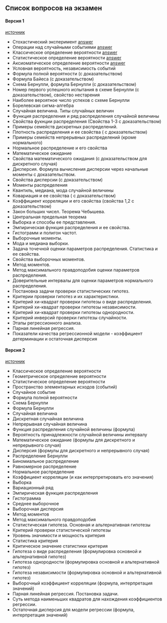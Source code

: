 ## Список вопросов на экзамен

#### Версия 1

[источник](https://e.sfu-kras.ru/mod/assign/view.php?id=1045230)

- Стохастический эксперимент [answer](./answers/СтахостЭксп_ОперацНадСлучСобыт.md)
- Операции над случайными событиями [answer](./answers/СтахостЭксп_ОперацНадСлучСобыт.md)
- Классическое определение вероятности [answer](./answers/ОпределенияВероятности.md)
- Статистическое определение вероятности [answer](./answers/ОпределенияВероятности.md)
- Аксиоматическое определение вероятности [answer](./answers/ОпределенияВероятности.md)
- Условная  вероятность, независимость событий
- Формула полной вероятности (с доказательством)
- Формула Байеса (с доказательством)
- Схема Бернулли, формула Бернулли (с доказательством)
- Номер первого успешного испытания в схеме Бернулли (с доказательством), свойство нестарения
- Наиболее вероятное число успехов с схеме Бернулли
- Борелевская сигма-алгебра
- Случайная величина. Типы случайных величин
- Функция распределения и ряд распределения случайной величины
- Свойства фукнции распределения (Свойства 1-3 с доказательством)
- Примеры семейств дискретных распределений.
- Плотность распределения и ее свойства ( с доказательством)
- Примеры семейств непрерывных распределений (кроме нормального)
- Нормальное распределение и его свойства
- Математическое ожидание
- Свойства математического ожидания (с доказательством для дискретного случая)
- Дисперсия. Формула вычисления дисперсии через начальные моменты с доказательством.
- Свойства дисперсии (с доказательством)
- Моменты распределения
- Квантиль, медиана, мода случайной величины
- Ковариация и ее свойства ( с доказательством)
- Коэффициент корреляции и его свойства (свойства 1,2 с доказательством)
- Закон больших чисел. Теорема Чебышева.
- Центральная предельная теорема
- Выборка и способы ее представления.
- Эмпирическая функция распределения и ее свойства.
- Гистограмм и полигон частот.
- Выборочные моменты.
- Мода и медиана выборки.
- Задача точечной оценки параметров распределения. Статистика и ее свойства.
- Свойства выборочных моментов.
- Метод моментов.
- Метод максимального правдоподобия оценки параметров распределения.
- Доверительные интервалы для оценки параметров нормального распределения.
- Постановка задачи проверки статистических гипотез.
- Критерии проверки гипотез и их характеристики.
- Критерий хи-квадрат проверки гипотезы о виде распределения.
- Критерий хи-квадрат проверки гипотезы независимости.
- Критерий хи-квадрат проверки гипотезы однородности.
- Критерий инверсий проверки гипотезы случайности.
- Этапы регрессионного анализа.
- Парная линейная регрессия.
- Показатели качества регрессионной модели - коэффициент детерминации и остаточная дисперсия


#### Версия 2

[источник](https://e.sfu-kras.ru/mod/assign/view.php?id=1765273)

- Классическое определение вероятности
- Геометрическое определение вероятности
- Статистическое определение вероятности
- Пространство элементарных исходов (событий)
- Случайное событие
- Формула полной вероятности
- Схема Бернулли
- Формула Бернулли
- Случайная величина
- Дискретная случайная величина
- Непрерывная случайная величина
- Функция распределения случайной величины (формула)
- Вероятность принадлежности случайной величины интервалу
- Математическое ожидание (формулы для дискретного и непрерывного случая)
- Дисперсия (формулы для дискретного и непрерывного случая)
- Распределение Бернулли
- Биномиальное распределение
- Равномерное распределение
- Нормальное распределение
- Коэффициент корреляции (и как интерпретировать его значения)
- Выборка
- Вариационный ряд
- Эмпирическая функция распределения
- Гистограмма
- Среднее выборочное
- Выборочная дисперсия
- Метод моментов
- Метод максимального правдоподобия
- Статистическая гипотеза. Основная и альтернативная гипотезы
- Критерий проверки статистической гипотезы
- Уровень значимости и мощность критерия
- Статистика критерия
- Критическое значение статистики критерия
- Гипотеза о виде распределения (формулировка основной и альтернативной гипотез)
- Гипотеза однородности (формулировка основной и альтернативной гипотез)
- Гипотеза независимости (формулировка основной и альтернативной гипотез)
- Выборочный коэффициент корреляции (формула, интерпретация значений)
- Парная линейная регрессия. Постановка задачи.
- Суть метода наименьших квадратов для нахождения коэффициентов регрессии.
- Остаточная дисперсия для модели регрессии (формула, интерпретация значений)